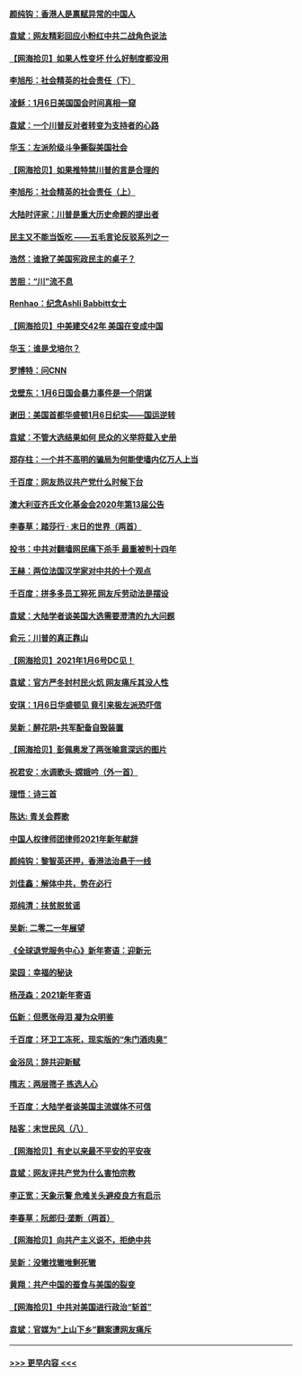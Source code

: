 #### [颜纯钩：香港人是禀赋异常的中国人](../pages/nsc993/n12685142.md?t=01140702) 
#### [袁斌：网友精彩回应小粉红中共二战角色说法](../pages/nsc993/n12684994.md?t=01140702) 
#### [【网海拾贝】如果人性变坏 什么好制度都没用](../pages/nsc993/n12683000.md?t=01140702) 
#### [李旭彤：社会精英的社会责任（下）](../pages/nsc993/n12680604.md?t=01140702) 
#### [凌稣：1月6日美国国会时间真相一窥](../pages/nsc993/n12682780.md?t=01140702) 
#### [袁斌：一个川普反对者转变为支持者的心路](../pages/nsc993/n12682700.md?t=01140702) 
#### [华玉：左派阶级斗争撕裂美国社会](../pages/nsc993/n12681226.md?t=01140702) 
#### [【网海拾贝】如果推特禁川普的言是合理的](../pages/nsc993/n12681232.md?t=01140702) 
#### [李旭彤：社会精英的社会责任（上）](../pages/nsc993/n12680501.md?t=01140702) 
#### [大陆时评家：川普是重大历史命题的提出者](../pages/nsc993/n12679904.md?t=01140702) 
#### [民主又不能当饭吃 ——五毛言论反驳系列之一](../pages/nsc993/n12679877.md?t=01140702) 
#### [浩然：谁掀了美国宪政民主的桌子？](../pages/nsc993/n12679850.md?t=01140702) 
#### [苦胆：“川”流不息](../pages/nsc993/n12678388.md?t=01140702) 
#### [Renhao：纪念Ashli Babbitt女士](../pages/nsc993/n12678359.md?t=01140702) 
#### [【网海拾贝】中美建交42年 美国在变成中国](../pages/nsc993/n12678324.md?t=01140702) 
#### [华玉：谁是戈培尔？](../pages/nsc993/n12677515.md?t=01140702) 
#### [罗博特：问CNN](../pages/nsc993/n12677172.md?t=01140702) 
#### [戈壁东：1月6日国会暴力事件是一个阴谋](../pages/nsc993/n12674639.md?t=01140702) 
#### [谢田：美国首都华盛顿1月6日纪实——国运逆转](../pages/nsc993/n12673190.md?t=01140702) 
#### [袁斌：不管大选结果如何 民众的义举将载入史册](../pages/nsc993/n12672787.md?t=01140702) 
#### [郑存柱：一个并不高明的骗局为何能使墙内亿万人上当](../pages/nsc993/n12671449.md?t=01140702) 
#### [千百度：网友热议共产党什么时候下台](../pages/nsc993/n12670442.md?t=01140702) 
#### [澳大利亚齐氏文化基金会2020年第13届公告](../pages/nsc993/n12670273.md?t=01140702) 
#### [李春草：踏莎行 · 末日的世界（两首）](../pages/nsc993/n12670253.md?t=01140702) 
#### [投书：中共对翻墙网民痛下杀手 最重被判十四年](../pages/nsc993/n12670190.md?t=01140702) 
#### [王赫：两位法国汉学家对中共的十个观点](../pages/nsc993/n12669593.md?t=01140702) 
#### [千百度：拼多多员工猝死 网友斥劳动法是摆设](../pages/nsc993/n12668081.md?t=01140702) 
#### [袁斌：大陆学者谈美国大选需要澄清的九大问题](../pages/nsc993/n12668023.md?t=01140702) 
#### [俞元：川普的真正靠山](../pages/nsc993/n12668000.md?t=01140702) 
#### [【网海拾贝】2021年1月6号DC见！](../pages/nsc993/n12664957.md?t=01140702) 
#### [袁斌：官方严冬封村民火炕 网友痛斥其没人性](../pages/nsc993/n12664882.md?t=01140702) 
#### [安琪：1月6日华盛顿见 竟引来极左派恐吓信](../pages/nsc993/n12664831.md?t=01140702) 
#### [吴新：醉花阴•共军配备自毁装置](../pages/nsc993/n12664766.md?t=01140702) 
#### [【网海拾贝】彭佩奥发了两张喻意深远的图片](../pages/nsc993/n12663515.md?t=01140702) 
#### [祝君安：水调歌头·嫦娥吟（外一首）](../pages/nsc993/n12663345.md?t=01140702) 
#### [理悟：诗三首](../pages/nsc993/n12663334.md?t=01140702) 
#### [陈达: 青关会葬歌](../pages/nsc993/n12663305.md?t=01140702) 
#### [中国人权律师团律师2021年新年献辞](../pages/nsc993/n12661792.md?t=01140702) 
#### [颜纯钩：黎智英还押，香港法治悬于一线](../pages/nsc993/n12661371.md?t=01140702) 
#### [刘佳鑫：解体中共，势在必行](../pages/nsc993/n12661335.md?t=01140702) 
#### [郑纯清：扶贫脱贫谣](../pages/nsc993/n12658729.md?t=01140702) 
#### [吴新: 二零二一年展望](../pages/nsc993/n12658664.md?t=01140702) 
#### [《全球退党服务中心》新年寄语：迎新元](../pages/nsc993/n12658408.md?t=01140702) 
#### [梁园：幸福的秘诀](../pages/nsc993/n12658061.md?t=01140702) 
#### [杨茂森：2021新年寄语](../pages/nsc993/n12658128.md?t=01140702) 
#### [伍新：但愿张母泪 凝为众明鉴](../pages/nsc993/n12656861.md?t=01140702) 
#### [千百度：环卫工冻死，现实版的“朱门酒肉臭”](../pages/nsc993/n12655588.md?t=01140702) 
#### [金浴凤：辞共迎新赋](../pages/nsc993/n12653369.md?t=01140702) 
#### [隋志：两层筛子 拣选人心](../pages/nsc993/n12653341.md?t=01140702) 
#### [千百度：大陆学者谈美国主流媒体不可信](../pages/nsc993/n12651269.md?t=01140702) 
#### [陆客：末世民风（八）](../pages/nsc993/n12648233.md?t=01140702) 
#### [【网海拾贝】有史以来最不平安的平安夜](../pages/nsc993/n12647164.md?t=01140702) 
#### [袁斌：网友评共产党为什么害怕宗教](../pages/nsc993/n12647003.md?t=01140702) 
#### [李正宽：天象示警 危难关头避疫良方有启示](../pages/nsc993/n12646262.md?t=01140702) 
#### [李春草：阮郎归‧垄断（两首）](../pages/nsc993/n12646302.md?t=01140702) 
#### [【网海拾贝】向共产主义说不，拒绝中共](../pages/nsc993/n12645941.md?t=01140702) 
#### [吴新：没辙找辙唯剩死辙](../pages/nsc993/n12643919.md?t=01140702) 
#### [黄翔：共产中国的蚕食与美国的裂变](../pages/nsc993/n12643727.md?t=01140702) 
#### [【网海拾贝】中共对美国进行政治“斩首”](../pages/nsc993/n12642290.md?t=01140702) 
#### [袁斌：官媒为“上山下乡”翻案遭网友痛斥](../pages/nsc993/n12642071.md?t=01140702) 

----
#### [ >>> 更早内容 <<< ](../indexes/nsc993-earlier.md)
